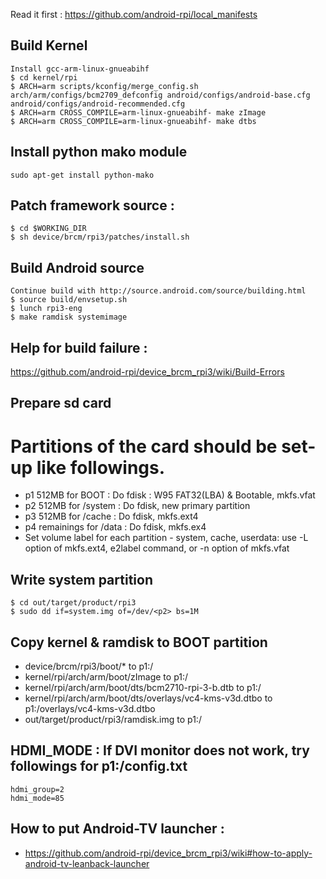 Read it first : https://github.com/android-rpi/local_manifests

## Build Kernel

 ```
 Install gcc-arm-linux-gnueabihf
 $ cd kernel/rpi
 $ ARCH=arm scripts/kconfig/merge_config.sh arch/arm/configs/bcm2709_defconfig android/configs/android-base.cfg android/configs/android-recommended.cfg
 $ ARCH=arm CROSS_COMPILE=arm-linux-gnueabihf- make zImage
 $ ARCH=arm CROSS_COMPILE=arm-linux-gnueabihf- make dtbs
 ```

## Install python mako module

 `sudo apt-get install python-mako`

## Patch framework source :

 ```
 $ cd $WORKING_DIR
 $ sh device/brcm/rpi3/patches/install.sh
 ```
 
## Build Android source

  ```
  Continue build with http://source.android.com/source/building.html
  $ source build/envsetup.sh
  $ lunch rpi3-eng
  $ make ramdisk systemimage
  ```
 
## Help for build failure :
   https://github.com/android-rpi/device_brcm_rpi3/wiki/Build-Errors

## Prepare sd card

 # Partitions of the card should be set-up like followings.
 
 * p1 512MB for BOOT : Do fdisk : W95 FAT32(LBA) & Bootable, mkfs.vfat
 * p2 512MB for /system : Do fdisk, new primary partition
 * p3 512MB for /cache  : Do fdisk, mkfs.ext4
 * p4 remainings for /data : Do fdisk, mkfs.ex4
 * Set volume label for each partition - system, cache, userdata: use -L option of mkfs.ext4, e2label command, or -n option of mkfs.vfat
 
## Write system partition

  ```
  $ cd out/target/product/rpi3
  $ sudo dd if=system.img of=/dev/<p2> bs=1M
  ```
  
## Copy kernel & ramdisk to BOOT partition

 * device/brcm/rpi3/boot/* to p1:/
 * kernel/rpi/arch/arm/boot/zImage to p1:/
 * kernel/rpi/arch/arm/boot/dts/bcm2710-rpi-3-b.dtb to p1:/
 * kernel/rpi/arch/arm/boot/dts/overlays/vc4-kms-v3d.dtbo to p1:/overlays/vc4-kms-v3d.dtbo
 * out/target/product/rpi3/ramdisk.img to p1:/

## HDMI_MODE : If DVI monitor does not work, try followings for p1:/config.txt

  ```
  hdmi_group=2
  hdmi_mode=85
  ```

## How to put Android-TV launcher :

 * https://github.com/android-rpi/device_brcm_rpi3/wiki#how-to-apply-android-tv-leanback-launcher
